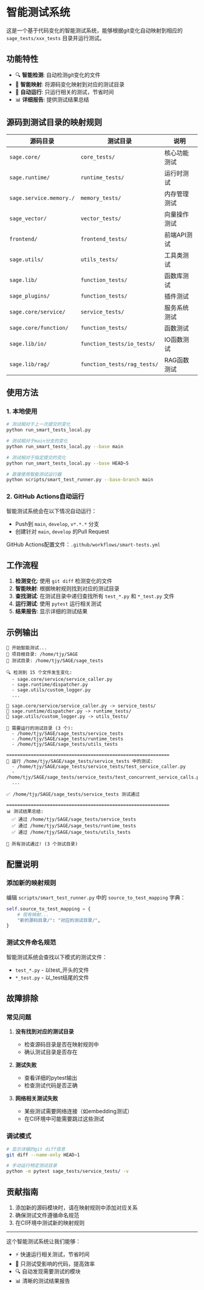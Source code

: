 # 智能测试系统

这是一个基于代码变化的智能测试系统，能够根据git变化自动映射到相应的 `sage_tests/xxx_tests` 目录并运行测试。

## 功能特性

- 🔍 **智能检测**: 自动检测git变化的文件
- 📁 **智能映射**: 将源码变化映射到对应的测试目录
- 🧪 **自动运行**: 只运行相关的测试，节省时间
- 📊 **详细报告**: 提供测试结果总结

## 源码到测试目录的映射规则

| 源码目录 | 测试目录 | 说明 |
|----------|----------|------|
| `sage.core/` | `core_tests/` | 核心功能测试 |
| `sage.runtime/` | `runtime_tests/` | 运行时测试 |
| `sage.service.memory./` | `memory_tests/` | 内存管理测试 |
| `sage_vector/` | `vector_tests/` | 向量操作测试 |
| `frontend/` | `frontend_tests/` | 前端API测试 |
| `sage.utils/` | `utils_tests/` | 工具类测试 |
| `sage.lib/` | `function_tests/` | 函数库测试 |
| `sage_plugins/` | `function_tests/` | 插件测试 |
| `sage.core/service/` | `service_tests/` | 服务系统测试 |
| `sage.core/function/` | `function_tests/` | 函数测试 |
| `sage.lib/io/` | `function_tests/io_tests/` | IO函数测试 |
| `sage.lib/rag/` | `function_tests/rag_tests/` | RAG函数测试 |

## 使用方法

### 1. 本地使用

```bash
# 测试相对于上一次提交的变化
python run_smart_tests_local.py

# 测试相对于main分支的变化  
python run_smart_tests_local.py --base main

# 测试相对于指定提交的变化
python run_smart_tests_local.py --base HEAD~5

# 直接使用智能测试运行器
python scripts/smart_test_runner.py --base-branch main
```

### 2. GitHub Actions自动运行

智能测试系统会在以下情况自动运行：
- Push到 `main`, `develop`, `v*.*.*` 分支
- 创建针对 `main`, `develop` 的Pull Request

GitHub Actions配置文件：`.github/workflows/smart-tests.yml`

## 工作流程

1. **检测变化**: 使用 `git diff` 检测变化的文件
2. **智能映射**: 根据映射规则找到对应的测试目录
3. **查找测试**: 在测试目录中递归查找所有 `test_*.py` 和 `*_test.py` 文件
4. **运行测试**: 使用 `pytest` 运行相关测试
5. **结果报告**: 显示详细的测试结果

## 示例输出

```
🚀 开始智能测试...
📂 项目根目录: /home/tjy/SAGE
📂 测试目录: /home/tjy/SAGE/sage_tests

🔍 检测到 15 个文件发生变化:
  - sage.core/service/service_caller.py
  - sage.runtime/dispatcher.py
  - sage.utils/custom_logger.py
  ...

📁 sage.core/service/service_caller.py -> service_tests/
📁 sage.runtime/dispatcher.py -> runtime_tests/
📁 sage.utils/custom_logger.py -> utils_tests/

🎯 需要运行的测试目录 (3 个):
  - /home/tjy/SAGE/sage_tests/service_tests
  - /home/tjy/SAGE/sage_tests/runtime_tests
  - /home/tjy/SAGE/sage_tests/utils_tests

============================================================
🧪 运行 /home/tjy/SAGE/sage_tests/service_tests 中的测试:
  - /home/tjy/SAGE/sage_tests/service_tests/test_service_caller.py
  - /home/tjy/SAGE/sage_tests/service_tests/test_concurrent_service_calls.py
  ...

✅ /home/tjy/SAGE/sage_tests/service_tests 测试通过

============================================================
📊 测试结果总结:
  ✅ 通过 /home/tjy/SAGE/sage_tests/service_tests
  ✅ 通过 /home/tjy/SAGE/sage_tests/runtime_tests
  ✅ 通过 /home/tjy/SAGE/sage_tests/utils_tests

🎉 所有测试通过! (3 个测试目录)
```

## 配置说明

### 添加新的映射规则

编辑 `scripts/smart_test_runner.py` 中的 `source_to_test_mapping` 字典：

```python
self.source_to_test_mapping = {
    # 现有映射...
    "新的源码目录/": "对应的测试目录/",
}
```

### 测试文件命名规范

智能测试系统会查找以下模式的测试文件：
- `test_*.py` - 以test_开头的文件
- `*_test.py` - 以_test结尾的文件

## 故障排除

### 常见问题

1. **没有找到对应的测试目录**
   - 检查源码目录是否在映射规则中
   - 确认测试目录是否存在

2. **测试失败**
   - 查看详细的pytest输出
   - 检查测试代码是否正确

3. **网络相关测试失败**
   - 某些测试需要网络连接（如embedding测试）
   - 在CI环境中可能需要跳过这些测试

### 调试模式

```bash
# 显示详细的git diff信息
git diff --name-only HEAD~1

# 手动运行特定测试目录
python -m pytest sage_tests/service_tests/ -v
```

## 贡献指南

1. 添加新的源码模块时，请在映射规则中添加对应关系
2. 确保测试文件遵循命名规范
3. 在CI环境中测试新的映射规则

---

这个智能测试系统让我们能够：
- ⚡ 快速运行相关测试，节省时间
- 🎯 只测试受影响的代码，提高效率  
- 🔍 自动发现需要测试的模块
- 📊 清晰的测试结果报告
